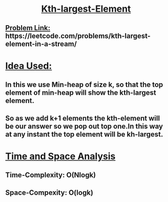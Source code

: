 <h1 align='center'><u><b> Kth-largest-Element</b> </u></h1>

<h2> <u>Problem Link:</u> https://leetcode.com/problems/kth-largest-element-in-a-stream/</h2>

<h1 ><u> Idea Used: </u></h1>

## In this we use Min-heap of size k, so that the top element of min-heap will show the kth-largest element.

## So as we add k+1 elements the kth-element will be our answer so we pop out top one.In this way at any instant the top element will be kh-largest.

<h1 ><u> Time and Space Analysis </u></h1>

## Time-Complexity: O(Nlogk)

## Space-Compexity: O(logk)
